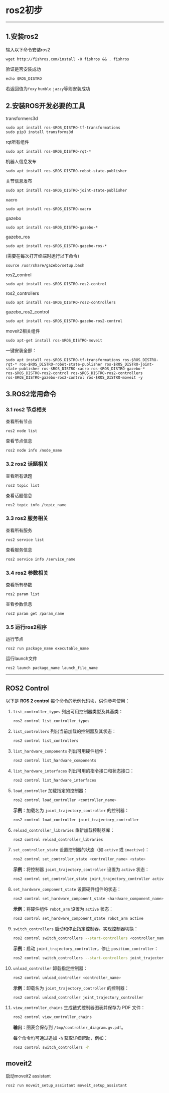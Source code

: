 # ros2初步

--- 

## 1.安装ros2
输入以下命令安装ros2
```shell
wget http://fishros.com/install -O fishros && . fishros
```
验证是否安装成功
```shell
echo $ROS_DISTRO
```
若返回值为`foxy` `humble` `jazzy`等则安装成功

## 2.安装ROS开发必要的工具
transformers3d
```shell    
sudo apt install ros-$ROS_DISTRO-tf-transformations
sudo pip3 install transforms3d
```
rqt所有组件
```shell
sudo apt install ros-$ROS_DISTRO-rqt-*
```
机器人信息发布
```shell
sudo apt install ros-$ROS_DISTRO-robot-state-publisher
```
关节信息发布
```shell
sudo apt install ros-$ROS_DISTRO-joint-state-publisher
```
xacro
```shell
sudo apt install ros-$ROS_DISTRO-xacro
```
gazebo
```shell
sudo apt install ros-$ROS_DISTRO-gazebo-*
```
gazebo_ros
```shell
sudo apt install ros-$ROS_DISTRO-gazebo-ros-*
```
(需要在每次打开终端时运行以下命令)
```shell 
source /usr/share/gazebo/setup.bash
```
ros2_control
```shell
sudo apt install ros-$ROS_DISTRO-ros2-control
```
ros2_controllers
```shell
sudo apt install ros-$ROS_DISTRO-ros2-controllers
```
gazebo_ros2_control
```shell
sudo apt install ros-$ROS_DISTRO-gazebo-ros2-control
```
moveit2相关组件
```shell
sudo apt-get install ros-$ROS_DISTRO-moveit
```

一键安装全部：
```shell
sudo apt install ros-$ROS_DISTRO-tf-transformations ros-$ROS_DISTRO-rqt-* ros-$ROS_DISTRO-robot-state-publisher ros-$ROS_DISTRO-joint-state-publisher ros-$ROS_DISTRO-xacro ros-$ROS_DISTRO-gazebo-* ros-$ROS_DISTRO-ros2-control ros-$ROS_DISTRO-ros2-controllers ros-$ROS_DISTRO-gazebo-ros2-control ros-$ROS_DISTRO-moveit -y
```
## 3.ROS2常用命令

### 3.1 ros2 节点相关
查看所有节点
```shell
ros2 node list
```
查看节点信息
```shell
ros2 node info /node_name
```
### 3.2 ros2 话题相关
查看所有话题
```shell
ros2 topic list
```
查看话题信息
```shell
ros2 topic info /topic_name
```
### 3.3 ros2 服务相关
查看所有服务
```shell
ros2 service list
```
查看服务信息
```shell
ros2 service info /service_name
```
### 3.4 ros2 参数相关
查看所有参数
```shell
ros2 param list
```
查看参数信息
```shell
ros2 param get /param_name
```
### 3.5 运行ros2程序
运行节点
```shell
ros2 run package_name executable_name
```
运行launch文件
```shell
ros2 launch package_name launch_file_name
```
---
## ROS2 Control
以下是 **ROS 2 control** 每个命令的示例代码块，供你参考使用：  

 1. `list_controller_types`
    列出可用控制器类型及其基类：  
    ```bash
    ros2 control list_controller_types
    ```
 2. `list_controllers`
    列出当前加载的控制器及其状态：  
    ```bash
    ros2 control list_controllers
    ```
 3. `list_hardware_components`
    列出可用硬件组件：  
    ```bash
    ros2 control list_hardware_components
    ```
 4. `list_hardware_interfaces`
    列出可用的指令接口和状态接口：  
    ```bash
    ros2 control list_hardware_interfaces
    ```
5. `load_controller`
    加载指定的控制器：  
    ```bash
    ros2 control load_controller <controller_name>
    ```
    **示例**：加载名为 `joint_trajectory_controller` 的控制器：  
    ```bash
    ros2 control load_controller joint_trajectory_controller
    ```
6. `reload_controller_libraries`
    重新加载控制器库：  
    ```bash
    ros2 control reload_controller_libraries
    ```
7. `set_controller_state`
    设置控制器的状态（如 `active` 或 `inactive`）：  
    ```bash
    ros2 control set_controller_state <controller_name> <state>
    ```
    **示例**：将控制器 `joint_trajectory_controller` 设置为 `active` 状态：  
    ```bash
    ros2 control set_controller_state joint_trajectory_controller active
    ```
8. `set_hardware_component_state`
    设置硬件组件的状态：  
    ```bash
    ros2 control set_hardware_component_state <hardware_component_name> <state>
    ```
    **示例**：将硬件组件 `robot_arm` 设置为 `active` 状态：  
    ```bash
    ros2 control set_hardware_component_state robot_arm active
    ```
9. `switch_controllers`
    启动和停止指定控制器，实现控制器切换：  
    ```bash
    ros2 control switch_controllers --start-controllers <controller_name> --stop-controllers <controller_name> [--strict] [--timeout <seconds>]
    ```
    **示例**：启动 `joint_trajectory_controller`，停止 `position_controller`：  
    ```bash
    ros2 control switch_controllers --start-controllers joint_trajectory_controller --stop-controllers position_controller
    ```
10. `unload_controller`
    卸载指定控制器：  
    ```bash
    ros2 control unload_controller <controller_name>
    ```
    **示例**：卸载名为 `joint_trajectory_controller` 的控制器：  
    ```bash
    ros2 control unload_controller joint_trajectory_controller
    ```

11. `view_controller_chains`
    生成链式控制器图表并保存为 PDF 文件：  
    ```bash
    ros2 control view_controller_chains
    ```
    **输出**：图表会保存到 `/tmp/controller_diagram.gv.pdf`。

    每个命令均可通过追加 `-h` 获取详细帮助，例如：  
    ```bash
    ros2 control switch_controllers -h
    ```

## moveit2
启动moveit2 assistant
```shell
ros2 run moveit_setup_assistant moveit_setup_assistant
```

